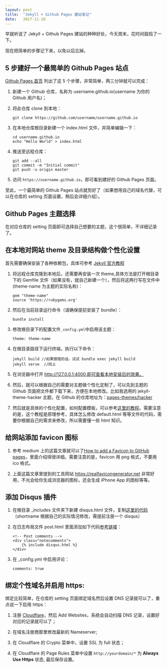 ```yaml
---
layout: post
title:  "Jekyll + Github Pages 建站笔记"
date:   2017-11-18
---
```

早就听说了 Jekyll + Github Pages 建站的种种好处，今天周末，花时间鼓捣了一下。

现在把简单的步骤记下来，以免以后忘掉。

## 5 步建好一个最简单的 Github Pages 站点

[Github Pages 首页](https://pages.github.com) 列出了这 5 个步骤，非常简单，两三分钟就可以完成：

1. 新建一个 Github 仓库，名称为 username.github.io(username 为你的 Github 用户名)；
2. 将此仓库 clone 到本地：
	
	```
	git clone https://github.com/username/username.github.io
	```
	
3. 在本地仓库根目录新建一个 index.html 文件，并简单编辑一下：
	
	```
	cd username.github.io
	echo "Hello World" > index.html
	```
4. 推送至远程仓库：

	```
	git add --all
	git commit -m "Initial commit"
	git push -u origin master
	```
5. 访问 `https://username.github.io`，即可看到建好的 Github Pages 页面。

至此，一个最简单的 Github Pages 站点就剪好了（如果想用自己的域名代替，可以在仓库的 setting 页面设置，稍后会详细介绍）。

## Github Pages 主题选择

在对应仓库的 setting 页面即可选择自己想要的主题，这个很简单，不详细记录了。

## 在本地对网站 theme 及目录结构做个性化设置

首先需要确保安装了各种依赖包，具体可参考 [Jekyll 官方教程](https://jekyllrb.com/docs/installation/)

1. 将远程仓库克隆到本地后，还需要再安装一次 theme,具体方法是打开根目录下的 Gemfile 文件（如果没有，就自己新建一个），然后将这两行写在文件中(theme-name 为主题的实际名称)：
	
	```
	gem "theme-name"
	source 'https://rubygems.org'
	```
2. 然后在当前目录运行命令（请确保提前安装了 bundle）：

	```
	bundle install
	```
	
3. 修改根目录下的配置文件`_config.yml`中启用该主题：

	```
	theme: theme-name
	```
	
4. 在根目录路径下运行终端，执行以下命令：

	```
	jekyll build //如果报错的话，试试 bundle exec jekyll build
	jekyll serve  //同上
	```
5. 在浏览器中打开 http://127.0.0.1:4000,即可查看本地安装后的效果。

6. 然后，就可以根据自己的需要对主题做个性化定制了，可以先到主题的 Github 页面把文件都下载下来，方便在本地修改。比如我选用的 jekyll-theme-hacker 主题，在 Github 的仓库地址为：[pages-themes/hacker](https://github.com/pages-themes/hacker)

7. 然后就是具体的个性化配置，如何配置模板，可以参考[这里的教程](http://jmcglone.com/guides/github-pages/)。需要注意的是，这个教程是原理参考，具体怎么修改 default.html 等等文件的代码，需要你根据自己的需求来修改，所以需要懂一些 html 知识。

## 给网站添加 favicon 图标

1. 参考 medium 上的这篇文章就可以了[How to add a Favicon to GitHub pages](https://medium.com/@LazaroIbanez/how-to-add-a-favicon-to-github-pages-403935604460)，里面介绍得很详细。需要注意的是，favicon 用 png 格式，不要用 ico 格式。

2. 上面这篇文章里提到的工具网站 https://realfavicongenerator.net 非常好用，不光会给你生成浏览器的图标，还会生成 iPhone App 的图标等等。


## 添加 Disqus 插件

1. 在根目录 _includes 文件夹下新建 disqus.html 文件，复制[这里的代码](https://github.com/jmcglone/jmcglone.github.io/blob/master/_includes/disqus.html)（shortname 根据自己的实际情况修改，需提前注册一个 disqus）

2. 在日志布局文件 post.html 里面添加如下代码[参考链接](https://github.com/jmcglone/jmcglone.github.io/blob/master/_layouts/post.html)：
	
	```
	<!-- Post comments -->
	<div class="notecomments">
		{% include disqus.html %}	 
	</div>
	```

3. 在 _config.yml 中启用评论：
	
	```
	comments: true
	```
	
## 绑定个性域名并启用 https:

绑定比较简单，在仓库的 setting 页面绑定域名然后设置 DNS 记录就可以了，重点说一下启用 https：

1. 注册 [Cloudflare](https://www.cloudflare.com)，然后 Add Websites，系统会自动扫描 DNS 记录，设置好对应的记录就可以了；

2. 在域名注册商那里修改最新的 Nameserver;

3. 在 Cloudflare 的 Crypto 菜单中，设置 SSL 为 full 状态；

4. 在 Cloudflare 的 Page Rules 菜单中设置
	 `http://yourdomain/*`  为 **Always Use Https** 状态, 最后保存设置。
